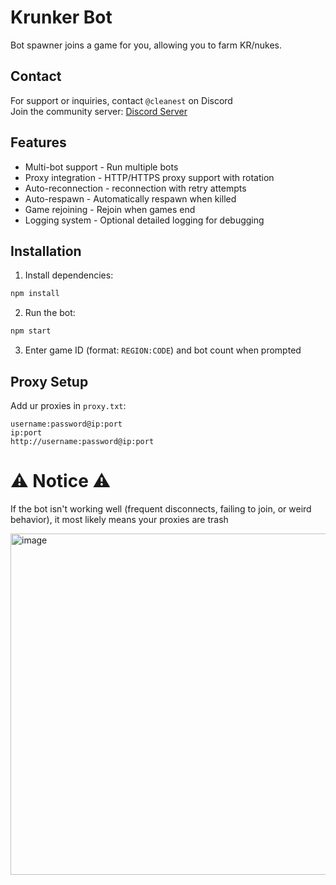 # Krunker Bot

Bot spawner joins a game for you, allowing you to farm KR/nukes.

## Contact

For support or inquiries, contact `@cleanest` on Discord  
Join the community server: [Discord Server](https://discord.gg/QgqKpKVG5t)

## Features

- Multi-bot support - Run multiple bots
- Proxy integration - HTTP/HTTPS proxy support with rotation
- Auto-reconnection - reconnection with retry attempts
- Auto-respawn - Automatically respawn when killed
- Game rejoining - Rejoin when games end
- Logging system - Optional detailed logging for debugging

## Installation

1. Install dependencies:
```bash
npm install
```

2. Run the bot:
```bash
npm start
```

3. Enter game ID (format: `REGION:CODE`) and bot count when prompted

## Proxy Setup

Add ur proxies in `proxy.txt`:
```
username:password@ip:port
ip:port
http://username:password@ip:port
```
# ⚠️ Notice ⚠️
If the bot isn't working well (frequent disconnects, failing to join, or weird behavior), it most likely means your proxies are trash

<img width="1490" height="546" alt="image" src="https://github.com/user-attachments/assets/f43b523b-ab26-4c9b-b503-62a66f9b7277" />
